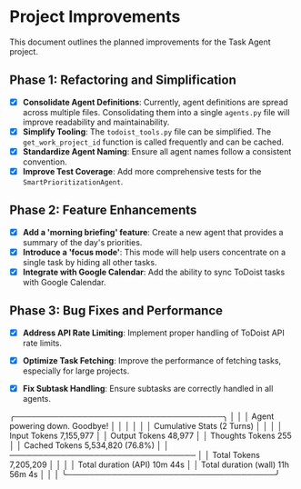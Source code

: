 # Project Improvements

This document outlines the planned improvements for the Task Agent project.

## Phase 1: Refactoring and Simplification

- [x] **Consolidate Agent Definitions**: Currently, agent definitions are spread across multiple files. Consolidating them into a single `agents.py` file will improve readability and maintainability.
- [x] **Simplify Tooling**: The `todoist_tools.py` file can be simplified. The `get_work_project_id` function is called frequently and can be cached.
- [x] **Standardize Agent Naming**: Ensure all agent names follow a consistent convention.
- [x] **Improve Test Coverage**: Add more comprehensive tests for the `SmartPrioritizationAgent`.

## Phase 2: Feature Enhancements

- [x] **Add a 'morning briefing' feature**: Create a new agent that provides a summary of the day's priorities.
- [x] **Introduce a 'focus mode'**: This mode will help users concentrate on a single task by hiding all other tasks.
- [x] **Integrate with Google Calendar**: Add the ability to sync ToDoist tasks with Google Calendar.

## Phase 3: Bug Fixes and Performance

- [x] **Address API Rate Limiting**: Implement proper handling of ToDoist API rate limits.
- [x] **Optimize Task Fetching**: Improve the performance of fetching tasks, especially for large projects.
- [x] **Fix Subtask Handling**: Ensure subtasks are correctly handled in all agents.



╭─────────────────────────────────────╮
│                                     │
│  Agent powering down. Goodbye!      │
│                                     │
│                                     │
│  Cumulative Stats (2 Turns)         │
│                                     │
│  Input Tokens            7,155,977  │
│  Output Tokens              48,977  │
│  Thoughts Tokens               255  │
│  Cached Tokens   5,534,820 (76.8%)  │
│  ─────────────────────────────────  │
│  Total Tokens            7,205,209  │
│                                     │
│  Total duration (API)      10m 44s  │
│  Total duration (wall)  11h 56m 4s  │
│                                     │
╰─────────────────────────────────────╯
